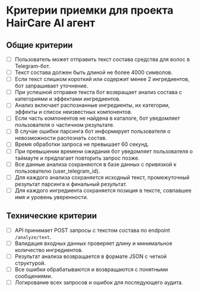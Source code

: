 # Критерии приемки для проекта HairCare AI агент

## Общие критерии
- [ ] Пользователь может отправить текст состава средства для волос в Telegram-бот.
- [ ] Текст состава должен быть длиной не более 4000 символов.
- [ ] Если текст слишком короткий или содержит менее 2 ингредиентов, бот запрашивает уточнение.
- [ ] При успешной отправке текста бот возвращает анализ состава с категориями и эффектами ингредиентов.
- [ ] Анализ включает распознанные ингредиенты, их категории, эффекты и список неизвестных компонентов.
- [ ] Если часть компонентов не найдена в каталоге, бот уведомляет пользователя о частичном результате.
- [ ] В случае ошибки парсинга бот информирует пользователя о невозможности распознать состав.
- [ ] Время обработки запроса не превышает 60 секунд.
- [ ] При превышении времени ожидания бот уведомляет пользователя о таймауте и предлагает повторить запрос позже.
- [ ] Все данные анализа сохраняются в базе данных с привязкой к пользователю (user_telegram_id).
- [ ] Для каждого анализа сохраняется исходный текст, промежуточный результат парсинга и финальный результат.
- [ ] Для каждого ингредиента сохраняется позиция в тексте, совпавшее имя и уровень уверенности.

## Технические критерии
- [ ] API принимает POST запросы с текстом состава по endpoint `/analyze/text`.
- [ ] Валидация входных данных проверяет длину и минимальное количество ингредиентов.
- [ ] Результат анализа возвращается в формате JSON с четкой структурой.
- [ ] Все ошибки обрабатываются и возвращаются с понятными сообщениями.
- [ ] Логирование всех запросов и ошибок для последующего аудита.
